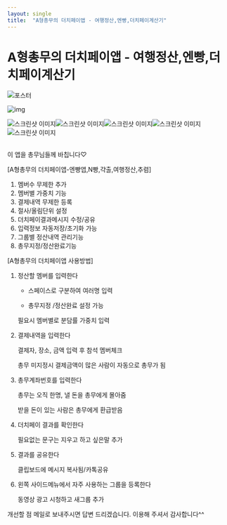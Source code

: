```yaml
---
layout: single
title:  "A형총무의 더치페이앱 - 여행정산,엔빵,더치페이계산기"
---
```


# A형총무의 더치페이앱 - 여행정산,엔빵,더치페이계산기

![포스터](https://play-lh.googleusercontent.com/ecM3LBP5MaANTjb0lZKMWw2p5mfA-ZKLn8v4eyIMoMIdcuynoiEsd5Ep7iU4vO03Nis=s180-rw)





![img](https://play-lh.googleusercontent.com/vvo0Z5mHKuGEDYq36jVWEFFQUs7465IrLRziJ_MoxFS_AiEM8UWEUcLHGILvUM-dH58=w720-h310-rw)

![스크린샷 이미지](https://play-lh.googleusercontent.com/SMfWBqyzrpx7XJKKDe7zMnLjU_wKdoyu1kj9cLnUsz_USHKSXJ-8KOEVuJ0ar4UlUgQM=w720-h310-rw)![스크린샷 이미지](https://play-lh.googleusercontent.com/ZrO2xZb36eIuu-IuSDbRDNc3qgNYQr90TYtD-sq7XmXCxAUyeU2FAls3lxJH1U27vyhJ=w720-h310-rw)![스크린샷 이미지](https://play-lh.googleusercontent.com/Xd-LeD0NtTgMAtiFErPRz_f_9IrK8H_3v-fi8NrbvkdyGrQsgxHypIYqjjUCj6kwGns=w720-h310-rw)![스크린샷 이미지](https://play-lh.googleusercontent.com/Fu1kXY-ZaXRkt0_heBQ3HflFi6FcRgk1R7fG0MsFZTRzx7jtgr-3gUlxWr2V8_TgI40=w720-h310-rw)![스크린샷 이미지](https://play-lh.googleusercontent.com/FRf_HORLME-QaHtw7KYKTaCL3iTYJrXirRCiskmo5qCdaSShc5-g3xb_dsbwhliIqtI=w720-h310-rw)

## 

이 앱을 총무님들께 바칩니다♡

[A형총무의 더치페이앱-엔빵앱,N빵,갹출,여행정산,추렴]

1. 멤버수 무제한 추가
2. 멤버별 가중치 기능
3. 결제내역 무제한 등록
4. 절사/올림단위 설정
5. 더치페이결과메시지 수정/공유
6. 입력정보 자동저장/초기화 가능
7. 그룹별 정산내역 관리기능
8. 총무지정/정산완료기능

[A형총무의 더치페이앱 사용방법]

1. 정산할 멤버를 입력한다

   - 스페이스로 구분하여 여러명 입력

   - 총무지정 /정산완료 설정 가능

   필요시 멤버별로 분담률 가중치 입력

2. 결제내역을 입력한다

   결제자, 장소, 금액 입력 후 참석 멤버체크

   총무 미지정시 결제금액이 많은 사람이 자동으로 총무가 됨

3. 총무계좌번호를 입력한다

   총무는 오직 한명, 낼 돈을 총무에게 몰아줌

   받을 돈이 있는 사람은 총무에게 환급받음

4. 더치페이 결과를 확인한다

   필요없는 문구는 지우고 하고 싶은말 추가

5. 결과를 공유한다

   클립보드에 메시지 복사됨/카톡공유

6. 왼쪽 사이드메뉴에서 자주 사용하는 그룹을 등록한다

   동영상 광고 시청하고 새그룹 추가

   

개선할 점 메일로 보내주시면 답변 드리겠습니다.
이용해 주셔서 감사합니다^^